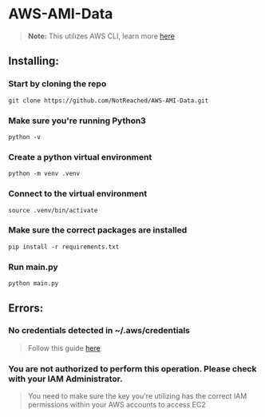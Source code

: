 # AWS-AMI-Data
> **Note:** This utilizes AWS CLI, learn more [here](https://docs.aws.amazon.com/cli/latest/userguide/cli-chap-configure.html)

## Installing:
### Start by cloning the repo
`git clone https://github.com/NotReached/AWS-AMI-Data.git`

### Make sure you're running Python3
`python -v`

### Create a python virtual environment
`python -m venv .venv`

### Connect to the virtual environment
`source .venv/bin/activate`

### Make sure the correct packages are installed
`pip install -r requirements.txt`

### Run main.py
`python main.py`

## Errors:

### No credentials detected in  ~/.aws/credentials
> Follow this guide [here](https://docs.aws.amazon.com/cli/latest/userguide/cli-configure-files.html)

### You are not authorized to perform this operation. Please check with your IAM Administrator.
> You need to make sure the key you're utilizing has the correct IAM permissions within your AWS accounts to access EC2
